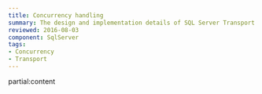 ```yaml
---
title: Concurrency handling
summary: The design and implementation details of SQL Server Transport concurrency handling
reviewed: 2016-08-03
component: SqlServer
tags:
- Concurrency
- Transport
---
```


partial:content
